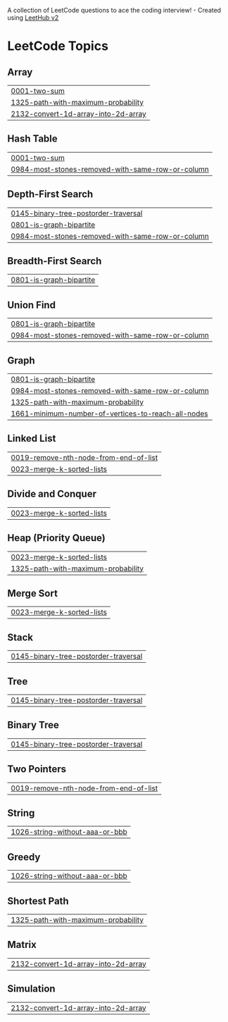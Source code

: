 A collection of LeetCode questions to ace the coding interview! - Created using [LeetHub v2](https://github.com/arunbhardwaj/LeetHub-2.0)
<!---LeetCode Topics Start-->
# LeetCode Topics
## Array
|  |
| ------- |
| [0001-two-sum](https://github.com/yordil/A2SV-YEAR-1/tree/master/0001-two-sum) |
| [1325-path-with-maximum-probability](https://github.com/yordil/A2SV-YEAR-1/tree/master/1325-path-with-maximum-probability) |
| [2132-convert-1d-array-into-2d-array](https://github.com/yordil/A2SV-YEAR-1/tree/master/2132-convert-1d-array-into-2d-array) |
## Hash Table
|  |
| ------- |
| [0001-two-sum](https://github.com/yordil/A2SV-YEAR-1/tree/master/0001-two-sum) |
| [0984-most-stones-removed-with-same-row-or-column](https://github.com/yordil/A2SV-YEAR-1/tree/master/0984-most-stones-removed-with-same-row-or-column) |
## Depth-First Search
|  |
| ------- |
| [0145-binary-tree-postorder-traversal](https://github.com/yordil/A2SV-YEAR-1/tree/master/0145-binary-tree-postorder-traversal) |
| [0801-is-graph-bipartite](https://github.com/yordil/A2SV-YEAR-1/tree/master/0801-is-graph-bipartite) |
| [0984-most-stones-removed-with-same-row-or-column](https://github.com/yordil/A2SV-YEAR-1/tree/master/0984-most-stones-removed-with-same-row-or-column) |
## Breadth-First Search
|  |
| ------- |
| [0801-is-graph-bipartite](https://github.com/yordil/A2SV-YEAR-1/tree/master/0801-is-graph-bipartite) |
## Union Find
|  |
| ------- |
| [0801-is-graph-bipartite](https://github.com/yordil/A2SV-YEAR-1/tree/master/0801-is-graph-bipartite) |
| [0984-most-stones-removed-with-same-row-or-column](https://github.com/yordil/A2SV-YEAR-1/tree/master/0984-most-stones-removed-with-same-row-or-column) |
## Graph
|  |
| ------- |
| [0801-is-graph-bipartite](https://github.com/yordil/A2SV-YEAR-1/tree/master/0801-is-graph-bipartite) |
| [0984-most-stones-removed-with-same-row-or-column](https://github.com/yordil/A2SV-YEAR-1/tree/master/0984-most-stones-removed-with-same-row-or-column) |
| [1325-path-with-maximum-probability](https://github.com/yordil/A2SV-YEAR-1/tree/master/1325-path-with-maximum-probability) |
| [1661-minimum-number-of-vertices-to-reach-all-nodes](https://github.com/yordil/A2SV-YEAR-1/tree/master/1661-minimum-number-of-vertices-to-reach-all-nodes) |
## Linked List
|  |
| ------- |
| [0019-remove-nth-node-from-end-of-list](https://github.com/yordil/A2SV-YEAR-1/tree/master/0019-remove-nth-node-from-end-of-list) |
| [0023-merge-k-sorted-lists](https://github.com/yordil/A2SV-YEAR-1/tree/master/0023-merge-k-sorted-lists) |
## Divide and Conquer
|  |
| ------- |
| [0023-merge-k-sorted-lists](https://github.com/yordil/A2SV-YEAR-1/tree/master/0023-merge-k-sorted-lists) |
## Heap (Priority Queue)
|  |
| ------- |
| [0023-merge-k-sorted-lists](https://github.com/yordil/A2SV-YEAR-1/tree/master/0023-merge-k-sorted-lists) |
| [1325-path-with-maximum-probability](https://github.com/yordil/A2SV-YEAR-1/tree/master/1325-path-with-maximum-probability) |
## Merge Sort
|  |
| ------- |
| [0023-merge-k-sorted-lists](https://github.com/yordil/A2SV-YEAR-1/tree/master/0023-merge-k-sorted-lists) |
## Stack
|  |
| ------- |
| [0145-binary-tree-postorder-traversal](https://github.com/yordil/A2SV-YEAR-1/tree/master/0145-binary-tree-postorder-traversal) |
## Tree
|  |
| ------- |
| [0145-binary-tree-postorder-traversal](https://github.com/yordil/A2SV-YEAR-1/tree/master/0145-binary-tree-postorder-traversal) |
## Binary Tree
|  |
| ------- |
| [0145-binary-tree-postorder-traversal](https://github.com/yordil/A2SV-YEAR-1/tree/master/0145-binary-tree-postorder-traversal) |
## Two Pointers
|  |
| ------- |
| [0019-remove-nth-node-from-end-of-list](https://github.com/yordil/A2SV-YEAR-1/tree/master/0019-remove-nth-node-from-end-of-list) |
## String
|  |
| ------- |
| [1026-string-without-aaa-or-bbb](https://github.com/yordil/A2SV-YEAR-1/tree/master/1026-string-without-aaa-or-bbb) |
## Greedy
|  |
| ------- |
| [1026-string-without-aaa-or-bbb](https://github.com/yordil/A2SV-YEAR-1/tree/master/1026-string-without-aaa-or-bbb) |
## Shortest Path
|  |
| ------- |
| [1325-path-with-maximum-probability](https://github.com/yordil/A2SV-YEAR-1/tree/master/1325-path-with-maximum-probability) |
## Matrix
|  |
| ------- |
| [2132-convert-1d-array-into-2d-array](https://github.com/yordil/A2SV-YEAR-1/tree/master/2132-convert-1d-array-into-2d-array) |
## Simulation
|  |
| ------- |
| [2132-convert-1d-array-into-2d-array](https://github.com/yordil/A2SV-YEAR-1/tree/master/2132-convert-1d-array-into-2d-array) |
<!---LeetCode Topics End-->